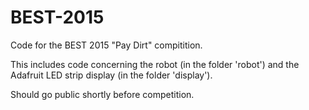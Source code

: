 # BEST-2015
Code for the BEST 2015 "Pay Dirt" compitition.

This includes code concerning the robot (in the folder 'robot') and the Adafruit LED strip display (in the folder 'display').

Should go public shortly before competition.
